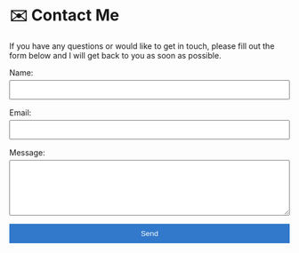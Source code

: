 # ✉️ Contact Me

If you have any questions or would like to get in touch, please fill out the form below and I will get back to you as soon as possible.

<form id="contactForm" action="/api/contact" method="POST">
  <div style="margin-bottom: 15px;">
    <label for="name" style="display: block; margin-bottom: 5px;">Name:</label>
    <input type="text" id="name" name="name" required style="width: 100%; height: 35px; padding: 8px; box-sizing: border-box;">
  </div>
  <div style="margin-bottom: 15px;">
    <label for="email" style="display: block; margin-bottom: 5px;">Email:</label>
    <input type="email" id="email" name="email" required style="width: 100%; height: 35px; padding: 8px; box-sizing: border-box;">
  </div>
  <div style="margin-bottom: 15px;">
    <label for="message" style="display: block; margin-bottom: 5px;">Message:</label>
    <textarea id="message" name="message" required style="width: 100%; height: 100px; padding: 8px; box-sizing: border-box;"></textarea>
  </div>
  <button type="submit" style="padding: 10px 15px; background-color: #3279CB; color: white; border: none; cursor: pointer; width: 100%;">Send</button>
</form>

<script>
document.getElementById('contactForm').addEventListener('submit', function(event) {
  event.preventDefault();
  
  const form = event.target;
  const formData = new FormData(form);
  
  fetch(form.action, {
    method: form.method,
    body: formData
  })
  .then(response => {
    if (response.ok) {
      alert('Success! Your message has been sent.');
      form.reset();
    } else {
      alert('Oops! There was a problem with your submission. Please try again.');
    }
  })
  .catch(error => {
    console.error('Error:', error);
    alert('Oops! There was a problem with your submission. Please try again.');
  });
});
</script>

